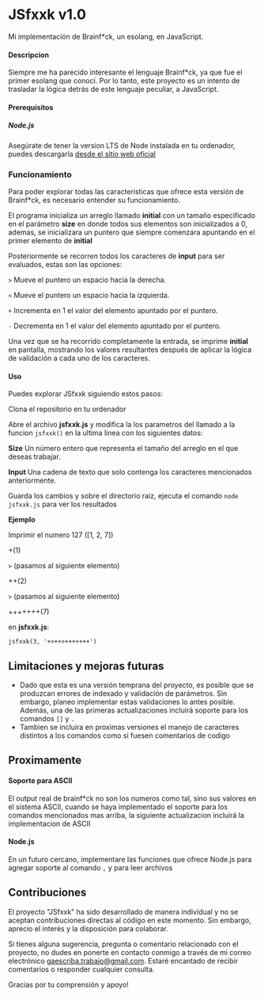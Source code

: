 
# JSfxxk v1.0

Mi implementación de Brainf*ck, un esolang, en JavaScript.


#### Descripcion

Siempre me ha parecido interesante el lenguaje Brainf*ck, ya que fue el primer esolang que conocí. Por lo tanto, este proyecto es un intento de trasladar la lógica detrás de este lenguaje peculiar, a JavaScript.

#### Prerequisitos

##### **Node.js**
Asegúrate de tener la version LTS de Node instalada en tu ordenador, puedes descargarla [desde el sitio web oficial](https://nodejs.org/)

### **Funcionamiento**

Para poder explorar todas las características que ofrece esta versión de Brainf*ck, es necesario entender su funcionamiento.


El programa inicializa un arreglo llamado **initial** con un tamaño especificado en el parámetro **size** en donde todos sus elementos son inicializados a 0, ademas, se inicializara un puntero que siempre comenzara apuntando en el primer elemento de **initial**

Posteriormente se recorren todos los caracteres de **input** para ser evaluados, estas son las opciones:

```>``` Mueve el puntero un espacio hacia la derecha.

```<```  Mueve el puntero un espacio hacia la izquierda.

```+``` Incrementa en 1 el valor del elemento apuntado por el puntero.

```-``` Decrementa en 1 el valor del elemento apuntado por el puntero.

Una vez que se ha recorrido completamente la entrada, se imprime **initial** en pantalla, mostrando los valores resultantes después de aplicar la lógica de validación a cada uno de los caracteres.



#### **Uso**

Puedes explorar JSfxxk siguiendo estos pasos:

Clona el repositorio en tu ordenador

Abre el archivo **jsfxxk.js** y modifica la los parametros del llamado a la funcion ```jsfxxk()``` en la ultima linea con los siguientes datos:

**Size**  Un número entero que representa el tamaño del arreglo en el que deseas trabajar.

**Input** Una cadena de texto que solo contenga los caracteres mencionados anteriormente.

Guarda los cambios y sobre el directorio raiz, ejecuta el comando ```node jsfxxk.js``` para ver los resultados

**Ejemplo**

Imprimir el numero 127 ([1, 2, 7])

+(1) 

```>``` (pasamos al siguiente elemento)

++(2)

```>``` (pasamos al siguiente elemento)

+++++++(7)

en **jsfxxk.js**:

```jsfxxk(3, '+>++>+++++++')```

## Limitaciones y mejoras futuras

- Dado que esta es una versión temprana del proyecto, es posible que se produzcan errores de indexado y validación de parámetros. Sin embargo, planeo implementar estas validaciones lo antes posible. Además, una de las primeras actualizaciones incluirá soporte para los comandos  ```[]``` y ```.```
- Tambien se incluira en proximas versiones el manejo de caracteres distintos a los comandos como si fuesen comentarios de codigo

## Proximamente

#### **Soporte para ASCII**

El output real de brainf*ck no son los numeros como tal, sino sus valores en el sistema ASCII, cuando se haya implementado el soporte para los comandos mencionados mas arriba, la siguiente actualizacion incluirá la implementacion de ASCII

#### **Node.js**

En un futuro cercano, implementare las funciones que ofrece Node.js para agregar soporte al comando ```,``` y para leer archivos


## Contribuciones

El proyecto "JSfxxk" ha sido desarrollado de manera individual y no se aceptan contribuciones directas al código en este momento. Sin embargo, aprecio el interés y la disposición para colaborar.

Si tienes alguna sugerencia, pregunta o comentario relacionado con el proyecto, no dudes en ponerte en contacto conmigo a través de mi correo electrónico gaescriba.trabajo@gmail.com. Estaré encantado de recibir comentarios o responder cualquier consulta.

Gracias por tu comprensión y apoyo!


